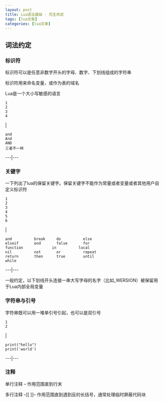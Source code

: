 ```yaml
---
layout: post
title: Lua语法基础 · 花生肉泥 
tags: [lua文章]
categories: [lua文章]
---
```

## 词法约定

### 标识符

标识符可以是任意非数字开头的字母、数字、下划线组成的字符串

标识符用来命名变量，或作为表的域名

Lua是一个大小写敏感的语言

    
    
    1  
    2  
    3  
    4  
    

|

    
    
    and  
    And  
    AND  
    三者不一样  
      
  
---|---  
  
### 关键字

一下列出了lua的保留关键字。保留关键字不能作为常量或者变量或者其他用户自定义标识符  

    
    
    1  
    2  
    3  
    4  
    5  
    6  
    

|

    
    
    and          break     do          else  
    elseif       end       false       for  
    function             in          local  
    nil          not       or          repeat  
    return       then      true        until      
    while  
      
  
---|---  
  
一般约定，以下划线开头连接一串大写字母的名字（比如_WERSION）被保留用于Lua内部全局变量

### 字符串与引号

字符串既可以用一堆单引号引起，也可以是双引号  

    
    
    1  
    2  
    

|

    
    
    print("hello")  
    print('world')  
      
  
---|---  
  
### 注释

单行注释 – 作用范围直到行末

多行注释 –[[ ]]– 作用范围直到遇到反的长括号，通常处理临时屏蔽代码块